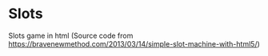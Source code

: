 # Slots
Slots game in html (Source code from https://bravenewmethod.com/2013/03/14/simple-slot-machine-with-html5/)
